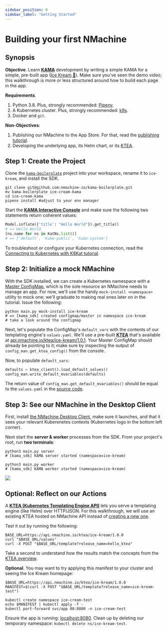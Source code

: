 ```yaml
---
sidebar_position: 0
sidebar_label: "Getting Started"
---
```


# Building your first NMachine

## Synopsis

**Objective**. Learn **[KAMA](/concepts/kama-concept)** development by writing a
simple KAMA for a simple, pre-built app 
([Ice Kream 🍦](https://github.com/nmachine-io/playground/tree/master/ice-kream)). 
Make sure you've seen the demo video; this walkthrough is more or less structured around
how to build each page in the app.

**Requirements**. 
1. Python 3.8. Plus, strongly recommended: [Pipenv](https://pipenv.pypa.io/en/latest/).
1. A Kubernetes cluster. Plus, strongly recommended: [k9s](https://github.com/derailed/k9s).
1. Docker and `git`.

**Non-Objectives**:
1. Publishing our NMachine to the App Store. For that, read the [publishing tutorial](/tutorials/publishing-tutorial.md).
1. Developing the underlying app, its Helm chart, or its [KTEA](/tutorials/helm-to-ktea-tutorial).





## Step 1: Create the Project

Clone the [`kama-boilerplate`](https://github.com/nmachine-io/kama-boilerplate) 
project into your workspace, rename it to `ice-kream`, and install the SDK.

```shell script
git clone git@github.com:nmachine-io/kama-boilerplate.git
mv kama-boilerplate ice-cream-kama
cd ice-cream-kama
pipenv install #adjust to your env manager
```

Start the **[KAMA Interactive Console](/tutorials/kama-console-tutorial)** 
and make sure the following two statements return coherent values:

```python title="$ python main.py console"
Model.inflate({'title': "Hello World"}).get_title()
# => Hello World
[ns.name for ns in KatNs.list()]
# => ['default', 'kube-public', 'kube-system']
```

To troubleshoot or configure your Kubernetes connection, read the 
[Connecting to Kubernetes with K8Kat tutorial](/tutorials/k8kat-essentials).






## Step 2: Initialize a mock NMachine

With the SDK installed, we can create a 
Kubernetes namespace with a [Master ConfigMap](/concepts/state-concept.md), which
is the sole resource an NMachine needs to manage an app. For now, we'll use the handy
`mock-install <namespace>` utility to mock one; we'll graduate to making real ones later
on in the tutorial. Issue the following:


```shell script
python main.py mock-install ice-kream
# => [kama_sdk] created configmap/master in namespace ice-kream
# take a look around the configmap
```

Next, let's populate the ConfigMap's `default_vars` with the contents of our
templating engine's `values.yaml`. We'll use a pre-built 
**[KTEA](/concepts/ktea-concept)** that's available at 
[api.nmachine.io/ktea/ice-kream/1.0.1](https://api.nmachine.io/ktea/ice-kream/1.0.1).
Your Master ConfigMap should already be pointing to it; make sure
by inspecting the output of `config_man.get_ktea_config()` from the console.

Now, to populate `default_vars`: 

```python title="$ python main.py console"
defaults = ktea_client().load_default_values()
config_man.write_default_mvariables(defaults)
```

The return value of `config_man.get_default_mvariables()` should be
equal to the `values.yaml` in the 
[source code](https://github.com/nmachine-io/playground/blob/master/ice-kream/ice-kream-ktea/values/values.yaml.erb).





## Step 3: See our NMachine in the Desktop Client


First, install [the NMachine Desktop Client](/nope), make sure it launches, and that it sees
your relevant Kuberenetes contexts (Kubernetes logo in the bottom left corner).


Next start the **server & worker** processes from the SDK. From your project's root, run **two terminals**:

```shell script title="terminal #1"
python3 main.py server
# [kama_sdk] KAMA server started (namespace=ice-kream)
``` 

```shell script title="terminal #2"
python3 main.py worker
# [kama_sdk] KAMA worker started (namespace=ice-kream)
``` 

![](/img/walkthrough/client-dev-flow-1.png)






## Optional: Reflect on our Actions

A **[KTEA (Kubernetes Templating Engine API)](/concepts/ktea-concept)** 
lets you serve a templating engine (like Helm) over HTTP/JSON. 
For this walkthrough, we will use an existing KTEA hosted on NMachine API 
instead of [creating a new one](/tutorials/helm-to-ktea-tutorial). 

Test it out by running the following:

```shell script
BASE_URL=https://api.nmachine.io/ktea/ice-kream/1.0.0
curl "$BASE_URL/values"
curl -X POST "$BASE_URL/template?release_name=hello_ktea"
```

Take a second to understand how the results match 
the concepts from the [KTEA overview](/concepts/ktea-concept).

**Optional**. You may want to try applying this manifest
to your cluster and seeing the Ice Kream homepage:

```shell script
$BASE_URL=https://api.nmachine.io/ktea/ice-kream/1.0.0
MANIFEST=$(curl -X POST "$BASE_URL/template?release_name=ice-kream-test")

kubectl create namespace ice-cream-test
echo $MANIFEST | kubectl apply -f -
kubectl port-forward svc/app 80:8080 -n ice-cream-test
```

Ensure the app is running: [localhost:8080](http://localhost:8080). Clean up by deleting
our temporary namespace: `kubectl delete ns/ice-kream-test`.
